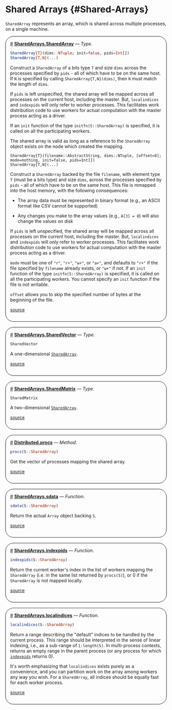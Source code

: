 


# Shared Arrays {#Shared-Arrays}

`SharedArray` represents an array, which is shared across multiple processes, on a single machine.
<div style='border-width:1px; border-style:solid; border-color:black; padding: 1em; border-radius: 25px;'>
<a id='SharedArrays.SharedArray' href='#SharedArrays.SharedArray'>#</a>&nbsp;<b><u>SharedArrays.SharedArray</u></b> &mdash; <i>Type</i>.




```julia
SharedArray{T}(dims::NTuple; init=false, pids=Int[])
SharedArray{T,N}(...)
```


Construct a `SharedArray` of a bits type `T` and size `dims` across the processes specified by `pids` - all of which have to be on the same host.  If `N` is specified by calling `SharedArray{T,N}(dims)`, then `N` must match the length of `dims`.

If `pids` is left unspecified, the shared array will be mapped across all processes on the current host, including the master. But, `localindices` and `indexpids` will only refer to worker processes. This facilitates work distribution code to use workers for actual computation with the master process acting as a driver.

If an `init` function of the type `initfn(S::SharedArray)` is specified, it is called on all the participating workers.

The shared array is valid as long as a reference to the `SharedArray` object exists on the node which created the mapping.

```
SharedArray{T}(filename::AbstractString, dims::NTuple, [offset=0]; mode=nothing, init=false, pids=Int[])
SharedArray{T,N}(...)
```


Construct a `SharedArray` backed by the file `filename`, with element type `T` (must be a bits type) and size `dims`, across the processes specified by `pids` - all of which have to be on the same host. This file is mmapped into the host memory, with the following consequences:
- The array data must be represented in binary format (e.g., an ASCII format like CSV cannot be supported)
  
- Any changes you make to the array values (e.g., `A[3] = 0`) will also change the values on disk
  

If `pids` is left unspecified, the shared array will be mapped across all processes on the current host, including the master. But, `localindices` and `indexpids` will only refer to worker processes. This facilitates work distribution code to use workers for actual computation with the master process acting as a driver.

`mode` must be one of `"r"`, `"r+"`, `"w+"`, or `"a+"`, and defaults to `"r+"` if the file specified by `filename` already exists, or `"w+"` if not. If an `init` function of the type `initfn(S::SharedArray)` is specified, it is called on all the participating workers. You cannot specify an `init` function if the file is not writable.

`offset` allows you to skip the specified number of bytes at the beginning of the file.


[source](https://github.com/JuliaLang/julia/blob/b4082487c46b74edf91566306202a6443a6bf791/stdlib/SharedArrays/src/SharedArrays.jl#L52-L101)

</div>
<br>
<div style='border-width:1px; border-style:solid; border-color:black; padding: 1em; border-radius: 25px;'>
<a id='SharedArrays.SharedVector' href='#SharedArrays.SharedVector'>#</a>&nbsp;<b><u>SharedArrays.SharedVector</u></b> &mdash; <i>Type</i>.




```julia
SharedVector
```


A one-dimensional [`SharedArray`](/stdlib/SharedArrays#SharedArrays.SharedArray).


[source](https://github.com/JuliaLang/julia/blob/b4082487c46b74edf91566306202a6443a6bf791/stdlib/SharedArrays/src/SharedArrays.jl#L278-L282)

</div>
<br>
<div style='border-width:1px; border-style:solid; border-color:black; padding: 1em; border-radius: 25px;'>
<a id='SharedArrays.SharedMatrix' href='#SharedArrays.SharedMatrix'>#</a>&nbsp;<b><u>SharedArrays.SharedMatrix</u></b> &mdash; <i>Type</i>.




```julia
SharedMatrix
```


A two-dimensional [`SharedArray`](/stdlib/SharedArrays#SharedArrays.SharedArray).


[source](https://github.com/JuliaLang/julia/blob/b4082487c46b74edf91566306202a6443a6bf791/stdlib/SharedArrays/src/SharedArrays.jl#L284-L288)

</div>
<br>
<div style='border-width:1px; border-style:solid; border-color:black; padding: 1em; border-radius: 25px;'>
<a id='Distributed.procs-Tuple{SharedArray}' href='#Distributed.procs-Tuple{SharedArray}'>#</a>&nbsp;<b><u>Distributed.procs</u></b> &mdash; <i>Method</i>.




```julia
procs(S::SharedArray)
```


Get the vector of processes mapping the shared array.


[source](https://github.com/JuliaLang/julia/blob/b4082487c46b74edf91566306202a6443a6bf791/stdlib/SharedArrays/src/SharedArrays.jl#L321-L325)

</div>
<br>
<div style='border-width:1px; border-style:solid; border-color:black; padding: 1em; border-radius: 25px;'>
<a id='SharedArrays.sdata' href='#SharedArrays.sdata'>#</a>&nbsp;<b><u>SharedArrays.sdata</u></b> &mdash; <i>Function</i>.




```julia
sdata(S::SharedArray)
```


Return the actual `Array` object backing `S`.


[source](https://github.com/JuliaLang/julia/blob/b4082487c46b74edf91566306202a6443a6bf791/stdlib/SharedArrays/src/SharedArrays.jl#L337-L341)

</div>
<br>
<div style='border-width:1px; border-style:solid; border-color:black; padding: 1em; border-radius: 25px;'>
<a id='SharedArrays.indexpids' href='#SharedArrays.indexpids'>#</a>&nbsp;<b><u>SharedArrays.indexpids</u></b> &mdash; <i>Function</i>.




```julia
indexpids(S::SharedArray)
```


Return the current worker&#39;s index in the list of workers mapping the `SharedArray` (i.e. in the same list returned by `procs(S)`), or 0 if the `SharedArray` is not mapped locally.


[source](https://github.com/JuliaLang/julia/blob/b4082487c46b74edf91566306202a6443a6bf791/stdlib/SharedArrays/src/SharedArrays.jl#L328-L334)

</div>
<br>
<div style='border-width:1px; border-style:solid; border-color:black; padding: 1em; border-radius: 25px;'>
<a id='SharedArrays.localindices' href='#SharedArrays.localindices'>#</a>&nbsp;<b><u>SharedArrays.localindices</u></b> &mdash; <i>Function</i>.




```julia
localindices(S::SharedArray)
```


Return a range describing the &quot;default&quot; indices to be handled by the current process.  This range should be interpreted in the sense of linear indexing, i.e., as a sub-range of `1:length(S)`.  In multi-process contexts, returns an empty range in the parent process (or any process for which [`indexpids`](/stdlib/SharedArrays#SharedArrays.indexpids) returns 0).

It&#39;s worth emphasizing that `localindices` exists purely as a convenience, and you can partition work on the array among workers any way you wish. For a `SharedArray`, all indices should be equally fast for each worker process.


[source](https://github.com/JuliaLang/julia/blob/b4082487c46b74edf91566306202a6443a6bf791/stdlib/SharedArrays/src/SharedArrays.jl#L345-L358)

</div>
<br>
